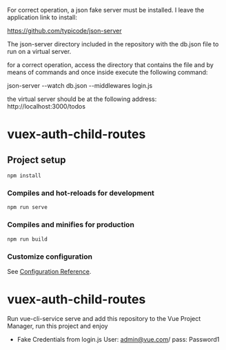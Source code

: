 For correct operation, a json fake server must be installed. I leave the application link to install:

https://github.com/typicode/json-server

The json-server directory included in the repository with the db.json file to run on a virtual server.

for a correct operation, access the directory that contains the file and by means of commands and once inside execute the following command:

json-server --watch db.json --middlewares login.js

the virtual server should be at the following address: http://localhost:3000/todos


# vuex-auth-child-routes

## Project setup
```
npm install
```

### Compiles and hot-reloads for development
```
npm run serve
```

### Compiles and minifies for production
```
npm run build
```

### Customize configuration
See [Configuration Reference](https://cli.vuejs.org/config/).
# vuex-auth-child-routes

Run vue-cli-service serve and add this repository to the Vue Project Manager, run this project and enjoy

* Fake Credentials from login.js
User: admin@vue.com/
pass: Password1

